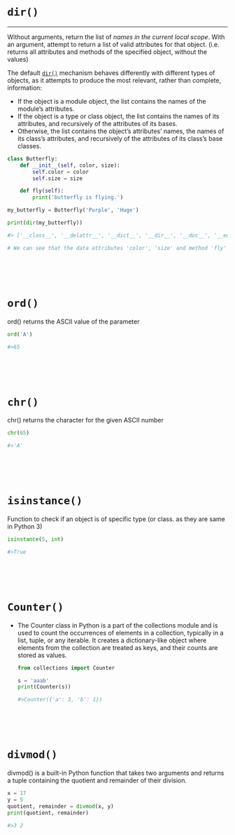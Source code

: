 # `dir()`

---

Without arguments, return the list of _names in the current local scope_. With an argument, attempt to return a list of valid attributes for that object. (i.e. returns all attributes and methods of the specified object, without the values)

The default [`dir()`](https://docs.python.org/3/library/functions.html#dir "dir") mechanism behaves differently with different types of objects, as it attempts to produce the most relevant, rather than complete, information:

- If the object is a module object, the list contains the names of the module’s attributes.
- If the object is a type or class object, the list contains the names of its attributes, and recursively of the attributes of its bases.
- Otherwise, the list contains the object’s attributes’ names, the names of its class’s attributes, and recursively of the attributes of its class’s base classes.

```python
class Butterfly:
    def __init__(self, color, size):
        self.color = color
        self.size = size

    def fly(self):
        print('butterfly is flying.')

my_butterfly = Butterfly('Purple', 'Huge')

print(dir(my_butterfly))

#> ['__class__', '__delattr__', '__dict__', '__dir__', '__doc__', '__eq__', '__format__', '__ge__', '__getattribute__', '__gt__', '__hash__', '__init__', '__init_subclass__', '__le__', '__lt__', '__module__', '__ne__', '__new__', '__reduce__', '__reduce_ex__', '__repr__', '__setattr__', '__sizeof__', '__str__', '__subclasshook__', '__weakref__', 'color', 'fly', 'size']

# We can see that the data attributes 'color', 'size' and method 'fly' are present in output of dir()
```

<br/>
<br/>
<br/>

# `ord()`

ord() returns the ASCII value of the parameter

```python
ord('A')

#>65
```

<br/>
<br/>
<br/>

# `chr()`

chr() returns the character for the given ASCII number

```python
chr(65)

#>'A'
```

<br/>
<br/>
<br/>

# `isinstance()`

Function to check if an object is of specific type (or class. as they are same in Python 3)

```python
isinstance(5, int)

#>True
```

<br/>
<br/>
<br/>

# `Counter()`

- The Counter class in Python is a part of the collections module and is used to count the occurrences of elements in a collection, typically in a list, tuple, or any iterable. It creates a dictionary-like object where elements from the collection are treated as keys, and their counts are stored as values.

  ```py
  from collections import Counter

  s = 'aaab'
  print(Counter(s))

  #>Counter({'a': 3, 'b': 1})
  ```

<br/>
<br/>
<br/>

# `divmod()`

divmod() is a built-in Python function that takes two arguments and returns a tuple containing the quotient and remainder of their division.

```py
x = 17
y = 5
quotient, remainder = divmod(x, y)
print(quotient, remainder)

#>3 2
```
